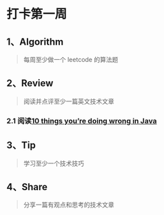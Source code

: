# 打卡第一周

## 1、Algorithm

> 每周至少做一个 leetcode 的算法题



## 2、Review

> 阅读并点评至少一篇英文技术文章



### 2.1 阅读[10 things you’re doing wrong in Java](https://towardsdatascience.com/10-things-youre-doing-wrong-in-java-7608e2f050c7)



## 3、Tip

> 学习至少一个技术技巧



## 4、Share

> 分享一篇有观点和思考的技术文章


